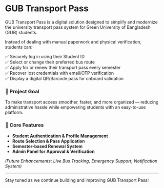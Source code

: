 # GUB Transport Pass


GUB Transport Pass is a digital solution designed to simplify and modernize the university transport pass system for Green University of Bangladesh (GUB) students.

Instead of dealing with manual paperwork and physical verification, students can:

✅ Securely log in using their Student ID  
✅ Select or change their preferred bus route  
✅ Apply for or renew their transport pass every semester  
✅ Recover lost credentials with email/OTP verification  
✅ Display a digital QR/Barcode pass for onboard validation  

### 🎯 Project Goal

To make transport access smoother, faster, and more organized — reducing administrative hassle while empowering students with an easy-to-use platform.

### 🚀 Core Features

- **Student Authentication & Profile Management**  
- **Route Selection & Pass Application**  
- **Semester-based Renewal System**  
- **Admin Panel for Approval & Verification**  

*(Future Enhancements: Live Bus Tracking, Emergency Support, Notification System)*

---

Stay tuned as we continue building and improving GUB Transport Pass!
